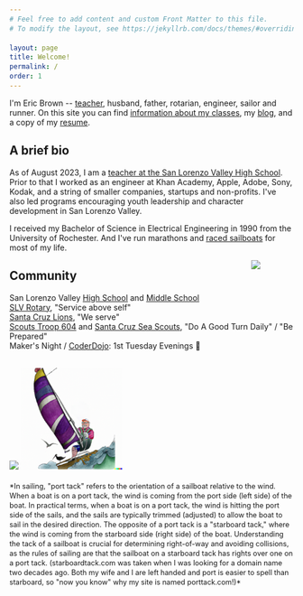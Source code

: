 ```yaml
---
# Feel free to add content and custom Front Matter to this file.
# To modify the layout, see https://jekyllrb.com/docs/themes/#overriding-theme-defaults

layout: page
title: Welcome!
permalink: /
order: 1
---
```


I'm Eric Brown -- [teacher](/slv/), husband, father, rotarian, engineer, sailor and runner. On this site you can find [information about my classes](/slv/), my [blog](/blog/), and a copy of my [resume](/resume.html).

## A brief bio



As of August 2023, I am a [teacher at the San Lorenzo Valley High School](/slv/). Prior to that I worked as an engineer at Khan Academy, Apple, Adobe, Sony, Kodak, and a string of smaller companies, startups and non-profits. I've also led programs encouraging youth leadership and character development in San Lorenzo Valley.

I received my Bachelor of Science in Electrical Engineering in 1990 from the University of Rochester. And I've run marathons and [raced sailboats](https://photos.app.goo.gl/q54pVKj9XjczAdN47) for most of my life.

<a href="https://portal.clubrunner.ca//6779"><img align="right" src="https://cdn.freebiesupply.com/logos/large/2x/rotary-international-1-logo-png-transparent.png" width="75"></a>

## Community


San Lorenzo Valley [High School](https://hs.slvusd.org) and [Middle School](https://ms.slvusd.org)
<br> [SLV Rotary](https://portal.clubrunner.ca//6779), "Service above self"
<br> [Santa Cruz Lions](https://santacruzhostlionsclub.org/), "We serve"
<br> [Scouts Troop 604](https://sites.google.com/site/troop604112014/) and [Santa Cruz Sea Scouts](https://santacruzseascouts.com/), "Do A Good Turn Daily" / "Be Prepared"
<br> Maker's Night / [CoderDojo](/slv/2023-24/coderdojo): 1st Tuesday Evenings 🌙

<br>
<!-- <img align="left" src="../docs/assets/images/ericbrown8.jpeg" width="150"> 
<img align="left" src="/docs/assets/images/porttack-sailor.png" width="200">
-->
<img src="../docs/assets/images/ericbrown8.jpeg" height="180"> 
<img src="/docs/assets/images/porttack-sailor.png" height="180">
<br><br>
<span style="font-size: 90%;">
*In sailing, "port tack" refers to the orientation of a sailboat relative to the wind. When a boat is on a port tack, the wind is coming from the port side (left side) of the boat. <!-- The term "tack" refers to the side of the boat that the wind is coming from. -->
In practical terms, when a boat is on a port tack, the wind is hitting the port side of the sails, and the sails are typically trimmed (adjusted) to allow the boat to sail in the desired direction. The opposite of a port tack is a "starboard tack," where the wind is coming from the starboard side (right side) of the boat.
Understanding the tack of a sailboat is crucial for determining right-of-way and avoiding collisions, as the rules of sailing are that the sailboat on a starboard tack has rights over one on a port tack.
(starboardtack.com was taken when I was looking for a domain name two decades ago. Both my wife and I are left handed and port is easier to spell than starboard, so "now you know" why my site is named porttack.com!)*
</span>
